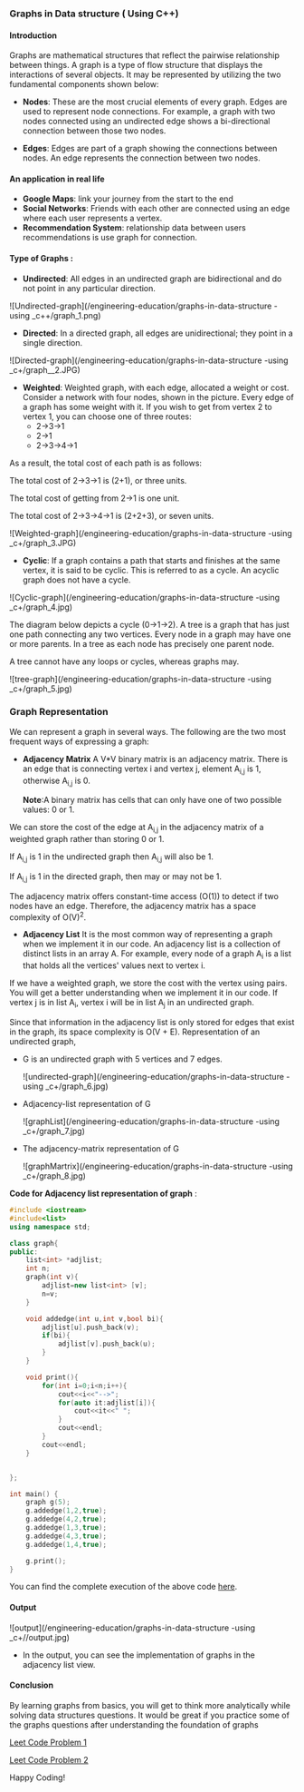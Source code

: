 ### Graphs in Data structure ( Using C++)

#### Introduction
Graphs are mathematical structures that reflect the pairwise relationship between things. A graph is a type of flow structure that displays the interactions of several objects. It may be represented by utilizing the two fundamental components shown below:

* **Nodes**: These are the most crucial elements of every graph. Edges are used to represent node connections. For example, a graph with two nodes connected using an undirected edge shows a bi-directional connection between those two nodes.

* **Edges**: Edges are part of a graph showing the connections between nodes. An edge represents the connection between two nodes.

#### An application in real life 

* **Google Maps**: link your journey from the start to the end
* **Social Networks**: Friends with each other are connected using an edge where each user represents a vertex.
* **Recommendation System**: relationship data between users recommendations is use graph for connection.

#### Type of Graphs :
* **Undirected**: All edges in an undirected graph are bidirectional and do not point in any particular direction.

![Undirected-graph](/engineering-education/graphs-in-data-structure -using _c++/graph_1.png)

* **Directed**: In a directed graph, all edges are unidirectional; they point in a single direction. 

![Directed-graph](/engineering-education/graphs-in-data-structure -using _c+/graph__2.JPG)

* **Weighted**: Weighted graph, with each edge, allocated a weight or cost. Consider a network with four nodes, shown in the picture. Every edge of a graph has some weight with it. If you wish to get from vertex 2 to vertex 1, you can choose one of three routes:
    * 2->3->1
    * 2->1
    * 2->3->4->1
  
As a result, the total cost of each path is as follows:

The total cost of 2->3->1 is (2+1), or three units.

The total cost of getting from 2->1 is one unit.

The total cost of 2->3->4->1 is (2+2+3), or seven units.

![Weighted-graph](/engineering-education/graphs-in-data-structure -using _c+/graph_3.JPG)

* **Cyclic**: If a graph contains a path that starts and finishes at the same vertex, it is said to be cyclic. This is referred to as a cycle. An acyclic graph does not have a cycle.

![Cyclic-graph](/engineering-education/graphs-in-data-structure -using _c+/graph_4.jpg)

The diagram below depicts a cycle (0->1->2).
A tree is a graph that has just one path connecting any two vertices. Every node in a graph may have one or more parents. In a tree as each node has precisely one parent node.

A tree cannot have any loops or cycles, whereas graphs may.

![tree-graph](/engineering-education/graphs-in-data-structure -using _c+/graph_5.jpg)

### Graph Representation 
We can represent a graph in several ways. The following are the two most frequent ways of expressing a graph:

* **Adjacency Matrix** 
A V*V binary matrix is an adjacency matrix. There is an edge that is connecting vertex i and vertex j, element A<sub>i,j</sub> is 1, otherwise A<sub>i,j</sub> is 0.

  **Note**:A binary matrix has cells that can only have one of two possible values: 0 or 1.

We can store the cost of the edge at A<sub>i,j</sub> in the adjacency matrix of a weighted graph rather than storing 0 or 1.

If A<sub>i,j</sub> is 1 in the undirected graph then A<sub>i,j</sub> will also be 1.

If A<sub>i,j</sub> is 1 in the directed graph, then may or may not be 1.

The adjacency matrix offers constant-time access (O(1)) to detect if two nodes have an edge. Therefore, the adjacency matrix has a space complexity of O(V)<sup>2</sup>.

* **Adjacency List**
 It is the most common way of representing a graph when we implement it in our code. An adjacency list is a collection of distinct lists in an array A. For example, every node of a graph A<sub>i</sub> is a list that holds all the vertices' values next to vertex i.

If we have a weighted graph, we store the cost with the vertex using pairs. You will get a better understanding when we implement it in our code. If vertex j is in list A<sub>i</sub>, vertex i will be in list A<sub>j</sub> in an undirected graph. 

Since that information in the adjacency list is only stored for edges that exist in the graph, its space complexity is O(V + E).
Representation of an undirected graph,

* G is an undirected graph with 5 vertices and 7 edges.
  
  ![undirected-graph](/engineering-education/graphs-in-data-structure -using _c+/graph_6.jpg)

* Adjacency-list representation of G
  
  ![graphList](/engineering-education/graphs-in-data-structure -using _c+/graph_7.jpg)

* The adjacency-matrix representation of G
  
  ![graphMartrix](/engineering-education/graphs-in-data-structure -using _c+/graph_8.jpg)

**Code for Adjacency list representation of graph** : 

``` C++
#include <iostream>
#include<list>
using namespace std;

class graph{
public:
    list<int> *adjlist;
    int n;
    graph(int v){
        adjlist=new list<int> [v];
        n=v;
    }

    void addedge(int u,int v,bool bi){
        adjlist[u].push_back(v);
        if(bi){
            adjlist[v].push_back(u);
        }
    }

    void print(){
        for(int i=0;i<n;i++){
            cout<<i<<"-->";
            for(auto it:adjlist[i]){
                cout<<it<<" ";
            }
            cout<<endl;
        }
        cout<<endl;
    }


};

int main() {
    graph g(5);
    g.addedge(1,2,true);
    g.addedge(4,2,true);
    g.addedge(1,3,true);
    g.addedge(4,3,true);
    g.addedge(1,4,true);

    g.print();
}

```

You can find the complete execution of the above code [here](https://replit.com/@AnubhavBansal1/Gaphs#main.cpp).

#### Output

![output](/engineering-education/graphs-in-data-structure -using _c+//output.jpg)

* In the output, you can see the implementation of graphs in the adjacency list view.

#### Conclusion

By learning graphs from basics, you will get to think more analytically while solving data structures questions. It would be great if you practice some of the graphs questions after understanding the foundation of graphs

[Leet Code Problem 1](https://leetcode.com/problems/find-center-of-star-graph/)

[Leet Code Problem 2](https://leetcode.com/problems/find-the-town-judge/)

Happy Coding!
